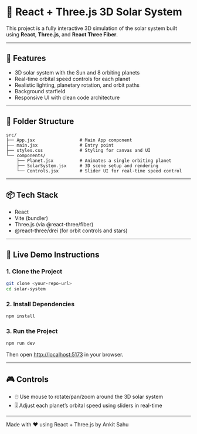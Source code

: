 # 🌌 React + Three.js 3D Solar System

This project is a fully interactive 3D simulation of the solar system built using **React**, **Three.js**, and **React Three Fiber**.

---

## 🚀 Features

- 3D solar system with the Sun and 8 orbiting planets
- Real-time orbital speed controls for each planet
- Realistic lighting, planetary rotation, and orbit paths
- Background starfield
- Responsive UI with clean code architecture

---

## 📁 Folder Structure

```
src/
├── App.jsx                 # Main App component
├── main.jsx                # Entry point
├── styles.css              # Styling for canvas and UI
└── components/
    ├── Planet.jsx          # Animates a single orbiting planet
    ├── SolarSystem.jsx     # 3D scene setup and rendering
    └── Controls.jsx        # Slider UI for real-time speed control
```

---

## 📦 Tech Stack

- React
- Vite (bundler)
- Three.js (via @react-three/fiber)
- @react-three/drei (for orbit controls and stars)

---

## 🧪 Live Demo Instructions

### 1. Clone the Project
```bash
git clone <your-repo-url>
cd solar-system
```

### 2. Install Dependencies
```bash
npm install
```

### 3. Run the Project
```bash
npm run dev
```
Then open [http://localhost:5173](http://localhost:5173) in your browser.

---

## 🎮 Controls

- 🖱️ Use mouse to rotate/pan/zoom around the 3D solar system
- 🎚️ Adjust each planet’s orbital speed using sliders in real-time

---

Made with ❤️ using React + Three.js by Ankit Sahu
